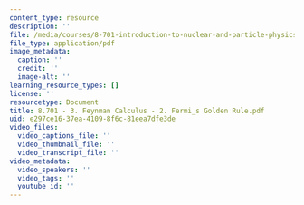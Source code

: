 ```yaml
---
content_type: resource
description: ''
file: /media/courses/8-701-introduction-to-nuclear-and-particle-physics-fall-2020/8701-3-feynman-calculus-2-fermi_s-golden-rule.pdf
file_type: application/pdf
image_metadata:
  caption: ''
  credit: ''
  image-alt: ''
learning_resource_types: []
license: ''
resourcetype: Document
title: 8.701 - 3. Feynman Calculus - 2. Fermi_s Golden Rule.pdf
uid: e297ce16-37ea-4109-8f6c-81eea7dfe3de
video_files:
  video_captions_file: ''
  video_thumbnail_file: ''
  video_transcript_file: ''
video_metadata:
  video_speakers: ''
  video_tags: ''
  youtube_id: ''
---
```

